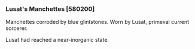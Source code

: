 ### Lusat's Manchettes [580200]

Manchettes corroded by blue glintstones. Worn by Lusat, primeval current sorcerer.

Lusat had reached a near-inorganic state.